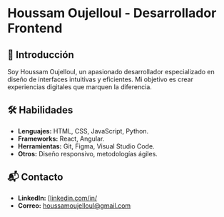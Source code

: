 # Houssam Oujelloul - Desarrollador Frontend

## 🌟 Introducción
Soy Houssam Oujelloul, un apasionado desarrollador especializado en diseño de interfaces intuitivas y eficientes. Mi objetivo es crear experiencias digitales que marquen la diferencia.

## 🛠️ Habilidades
- **Lenguajes:** HTML, CSS, JavaScript, Python.
- **Frameworks:** React, Angular.
- **Herramientas:** Git, Figma, Visual Studio Code.
- **Otros:** Diseño responsivo, metodologías ágiles.

## 📬 Contacto
- **LinkedIn:** [[linkedin.com/in/](https://linkedin.com/in/juangarcia](https://www.linkedin.com/in/houssam-oujelloul-587336313/))
- **Correo:** houssamoujelloul@gmail.com

